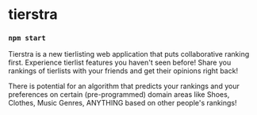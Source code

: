 # tierstra

### `npm start`

Tierstra is a new tierlisting web application that puts collaborative ranking first. Experience tierlist features you haven't seen before! Share you rankings of tierlists with your friends and get their opinions right back!

There is potential for an algorithm that predicts your rankings and your preferences on certain (pre-programmed) domain areas like Shoes, Clothes, Music Genres, ANYTHING based on other people's rankings!
